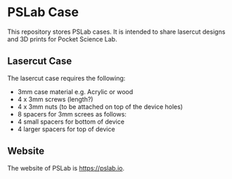 # PSLab Case

This repository stores PSLab cases. It is intended to share lasercut designs and 3D prints for Pocket Science Lab.

## Lasercut Case

The lasercut case requires the following:
* 3mm case material e.g. Acrylic or wood
* 4 x 3mm screws (length?)
* 4 x 3mm nuts (to be attached on top of the device holes)
* 8 spacers for 3mm screes as follows:
 * 4 small spacers for bottom of device
 * 4 larger spacers for top of device

## Website

The website of PSLab is https://pslab.io.
